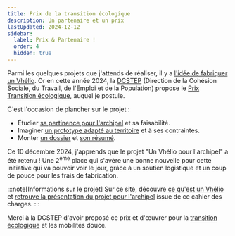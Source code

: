 ```yaml
---
title: Prix de la transition écologique
description: Un partenaire et un prix
lastUpdated: 2024-12-12
sidebar:
  label: Prix & Partenaire !
  order: 4
  hidden: true
---
```


Parmi les quelques projets que j'attends de réaliser, il y a [l'idée de fabriquer un Vhélio](/annonces/001-reflexions). Or en cette année 2024, la [DCSTEP](https://www.saint-pierre-et-miquelon.gouv.fr/Services-de-l-Etat/Les-services-de-l-Etat/La-Direction-de-la-Cohesion-Sociale-du-Travail-de-l-Emploi-et-de-la-Population-DCSTEP) (Direction de la Cohésion Sociale, du Travail, de l'Emploi et de la Population) propose le [Prix Transition écologique](https://www.saint-pierre-et-miquelon.gouv.fr/Publications/Communiques/Communiques-2024/Appel-a-projets-Prix-de-la-transition-ecologique), auquel je postule.

C'est l'occasion de plancher sur le projet&nbsp;:

- Étudier [sa pertinence pour l'archipel](/vhelio-spm/pourquoi) et sa faisabilité.
- Imaginer [un prototype adapté au territoire](/vhelio-spm/adaptations) et à ses contraintes.
- Monter [un dossier](/info/vhelio-description-du-projet.pdf) et [son résumé](/info/vhelio-resume-et-budget.pdf).

Ce 10 décembre 2024, j'apprends que le projet "Un Vhélio pour l'archipel" a été retenu&nbsp;!  Une 2<sup>ème</sup> place qui s'avère une bonne nouvelle pour cette initiative qui va pouvoir voir le jour, grâce à un soutien logistique et un coup de pouce pour les frais de fabrication.

:::note[Informations sur le projet]
Sur ce site, découvre [ce qu'est un Vhélio](/vhelio-spm/c-est-quoi) et [retrouve la présentation du projet pour l'archipel](/vhelio-spm/pourquoi) issue de ce cahier des charges.
:::

Merci à la DCSTEP d'avoir proposé ce prix et d'œuvrer pour la [transition écologique](https://www.ecologie.gouv.fr/) et les mobilités douce.
